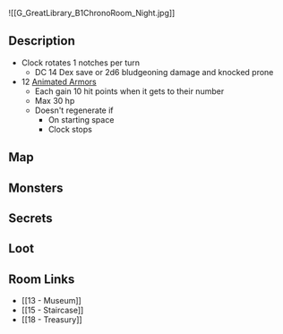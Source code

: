 ![[G_GreatLibrary_B1ChronoRoom_Night.jpg]]
## Description

* Clock rotates 1 notches per turn
	* DC 14 Dex save or 2d6 bludgeoning damage and knocked prone
* 12 [Animated Armors](https://www.dndbeyond.com/monsters/16786-animated-armor)
	* Each gain 10 hit points when it gets to their number
	* Max 30 hp
	* Doesn't regenerate if
		* On starting space
		* Clock stops

## Map

## Monsters

## Secrets

## Loot

## Room Links

*  [[13 - Museum]]
*  [[15 - Staircase]]
*  [[18 - Treasury]]